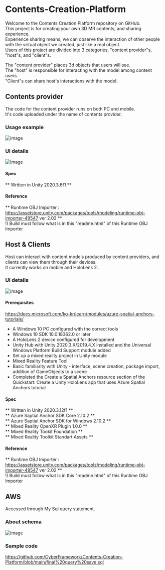 # Contents-Creation-Platform
Welcome to the Contents Creation Platform repository on GitHub. <br>
This project is for creating your own 3D MR contents, and sharing experience. <br>
Experience sharing means, we can observe the interaction of other people with the virtual object we created, just like a real object. <br>
Users of this project are divided into 3 categories, "content provider"s, "host"s, and "client"s. <br>

The "content provider" places 3d objects that users will see. <br>
The "host" is responsible for interacting with the model among content users. <br>
"Client"s can share host's interactions with the model. <br>



## Contents provider
The code for the content provider runs on both PC and mobile. <br>
It's code uploaded under the name of contents provider. <br>
### Usage example
![image](https://user-images.githubusercontent.com/69634389/145160119-24a4b44e-f350-4244-808a-64d744bafd30.png)
### UI details
![image](https://user-images.githubusercontent.com/69634389/145160621-5a64d520-5624-42fc-9ed4-315be58c4eb0.png)

#### Spec
** Written in Unity 2020.3.6f1 ** <br>
#### Reference
** Runtime OBJ Importer : https://assetstore.unity.com/packages/tools/modeling/runtime-obj-importer-49547 ver 2.02 ** <br>
!) Build must follow what is in this "readme.html" of this Runtime OBJ Importer <br>


## Host & Clients
Host can interact with content models produced by content providers, and clients can view them through their devices. <br>
It currently works on mobile and HoloLens 2. <br>
### UI details
![image](https://user-images.githubusercontent.com/69634389/145163232-a79ec861-c8b8-4aca-a987-eac8528d8eab.png)

#### Prerequisites
https://docs.microsoft.com/ko-kr/learn/modules/azure-spatial-anchors-tutorials/ <br>
* A Windows 10 PC configured with the correct tools
* Windows 10 SDK 10.0.18362.0 or later
* A HoloLens 2 device configured for development
* Unity Hub with Unity 2020.3.X/2019.4.X installed and the Universal Windows Platform Build Support module added
* Set up a mixed reality project in Unity module
* Mixed Reality Feature Tool
* Basic familiarity with Unity - interface, scene creation, package import, addition of GameObjects to a scene
* Completed the Create a Spatial Anchors resource section of the Quickstart: Create a Unity HoloLens app that uses Azure Spatial Anchors tutorial

#### Spec
** Written in Unity 2020.3.12f1 ** <br>
** Azure Saptial Anchor SDK Core 2.10.2 ** <br>
** Azure Saptial Anchor SDK for Windows 2.10.2 ** <br>
** Mixed Reality OpenXR Plugin 1.0.0 ** <br>
** Mixed Reality Tookit Foundation ** <br>
** Mixed Reality Toolkit Standart Assets ** <br>
#### Reference
** Runtime OBJ Importer : https://assetstore.unity.com/packages/tools/modeling/runtime-obj-importer-49547 ver 2.02 ** <br>
!) Build must follow what is in this "readme.html" of this Runtime OBJ Importer <br>



## AWS
Accessed through My Sql query statement.
### About schema
![image](https://user-images.githubusercontent.com/69634389/145163042-8cc4819d-fec6-4f3e-8f64-18ca1025f343.png)
### Sample code
https://github.com/CyberFramework/Contents-Creation-Platform/blob/main/final%20query%20save.sql <br>

